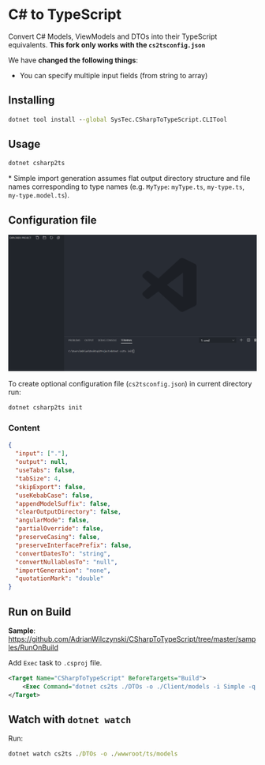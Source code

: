 # C# to TypeScript

Convert C# Models, ViewModels and DTOs into their TypeScript equivalents.
**This fork only works with the `cs2tsconfig.json`**

We have **changed the following things**:

- You can specify multiple input fields (from string to array)

## Installing

```cmd
dotnet tool install --global SysTec.CSharpToTypeScript.CLITool
```

## Usage

```cmd
dotnet csharp2ts
```

\* Simple import generation assumes flat output directory structure and file names corresponding to type names (e.g. `MyType`: `myType.ts`, `my-type.ts`, `my-type.model.ts`).

## Configuration file

![Configuration File](img/configurationFile.gif)

To create optional configuration file (`cs2tsconfig.json`) in current directory run:

```cmd
dotnet csharp2ts init
```

### Content

```json
{
  "input": ["."],
  "output": null,
  "useTabs": false,
  "tabSize": 4,
  "skipExport": false,
  "useKebabCase": false,
  "appendModelSuffix": false,
  "clearOutputDirectory": false,
  "angularMode": false,
  "partialOverride": false,
  "preserveCasing": false,
  "preserveInterfacePrefix": false,
  "convertDatesTo": "string",
  "convertNullablesTo": "null",
  "importGeneration": "none",
  "quotationMark": "double"
}
```

## Run on Build

**Sample**: https://github.com/AdrianWilczynski/CSharpToTypeScript/tree/master/samples/RunOnBuild

Add `Exec` task to `.csproj` file.

```xml
<Target Name="CSharpToTypeScript" BeforeTargets="Build">
    <Exec Command="dotnet cs2ts ./DTOs -o ./Client/models -i Simple -q Single -c" />
</Target>
```

## Watch with `dotnet watch`

Run:

```cmd
dotnet watch cs2ts ./DTOs -o ./wwwroot/ts/models
```
